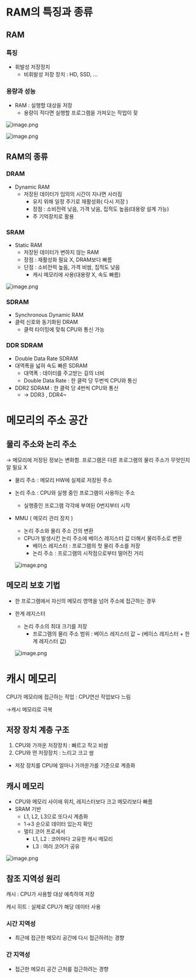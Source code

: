 # RAM의 특징과 종류

## RAM

### 특징

- 휘발성 저장장치
    - 비휘발성 저장 장치 : HD, SSD, …

### 용량과 성능

- RAM : 실행할 대상을 저장
    - 용량이 적다면 실행할 프로그램을 가져오는 작업이 잦

![image.png](attachment:5ebe4c85-bc63-42e2-98fa-c3691a1091f4:image.png)

![image.png](attachment:3c6bfccf-8f99-4239-993b-8fef0382c024:image.png)

### 

## RAM의 종류

### DRAM

- Dynamic RAM
    - 저장된 데이터가 임의의 시간이 지나면 사라짐
        - 유지 위해 일정 주기로 재활성화( 다시 저장 )
        - 장점 : 소비전력 낮음, 가격 낮음, 집적도 높음(대용량 설계 가능)
        - 주 기억장치로 활용

### SRAM

- Static RAM
    - 저장된 데이터가 변하지 않는 RAM
    - 장점 : 재활성화 필요 X, DRAM보다 빠름
    - 단점 : 소비전력 높음, 가격 비쌈, 집적도 낮음
        - 캐시 메모리에 사용(대용량 X, 속도 빠름)

![image.png](attachment:f2149159-cd87-40bb-a0f2-f9e34c993ef2:image.png)

### SDRAM

- Synchronous Dynamic RAM
- 클럭 신호와 동기화된 DRAM
    - 클럭 타이밍에 맞춰 CPU와 통신 가능

### DDR SDRAM

- Double Data Rate SDRAM
- 대역폭을 넓혀 속도 빠른 SDRAM
    - 대역폭 : 데이터를 주고받는 길의 너비
    - Double Data Rate : 한 클럭 당 두번씩 CPU와 통신
- DDR2 SDRAM : 한 클럭 당 4번씩 CPU와 통신
    - → DDR3 , DDR4~

# 메모리의 주소 공간

## 물리 주소와 논리 주소

→ 메모리에 저장된 정보는 변화함. 프로그램은 다른 프로그램의 물리 주소가 무엇인지 알 필요 X

- 물리 주소 : 메모리 HW에 실제로 저장된 주소
- 논리 주소 : CPU와 실행 중인 프로그램이 사용하는 주소
    - 실행중인 프로그램 각각에 부여된 0번지부터 시작

- MMU ( 메모리 관리 장치 )
    - 논리 주소와 물리 주소 간의 변환
    - CPU가 발생시킨 논리 주소에 베이스 레지스터 값 더해서 물리주소로 변환
        - 베이스 레지스터 : 프로그램의 첫 물리 주소를 저장
        - 논리 주소 : 프로그램의 시작점으로부터 떨어진 거리
    
    ![image.png](attachment:7af45e6e-4154-42df-9da6-029ca435e214:image.png)
    

## 메모리 보호 기법

- 한 프로그램에서 자신의 메모리 영역을 넘어 주소에 접근하는 경우
- 한계 레지스터
    - 논리 주소의 최대 크기를 저장
        - 프로그램의 물리 주소 범위 : 베이스 레지스터 값 ~ (베이스 레지스터 + 한계 레지스터 값)
    
    ![image.png](attachment:9fd342b1-57cd-4a93-ab3f-d8728352bac9:image.png)
    

# 캐시 메모리

CPU가 메모리에 접근하는 작업 : CPU연산 작업보다 느림

→캐시 메모리로 극복

## 저장 장치 계층 구조

1. CPU와 가까운 저장장치 : 빠르고 작고 비쌈
2. CPU와 먼 저장장치 : 느리고 크고 쌈
- 저장 장치를 CPU에 얼마나 가까운가를 기준으로 계층화

## 캐시 메모리

- CPU와 메모리 사이에 위치, 레지스터보다 크고 메모리보다 빠름
- SRAM 기반
    - L1, L2, L3으로 또다시 계층화
    - 1→3 순으로 데이터 있는지 확인
    - 멀티 코어 프로세서
        - L1, L2 : 코어마다 고유한 캐시 메모리
        - L3 : 여러 코어가 공유

![image.png](attachment:bb3a7fd7-1a6b-48b7-aa72-a4ee3d83fed8:image.png)

## 참조 지역성 원리

캐시 : CPU가 사용할 대상 예측하여 저장

캐시 히트 : 실제로 CPU가 해당 데이터 사용

### 시간 지역성

- 최근에 접근한 메모리 공간에 다시 접근하려는 경향

### 간 지역성

- 접근한 메모리 공간 근처를 접근하려는 경향
